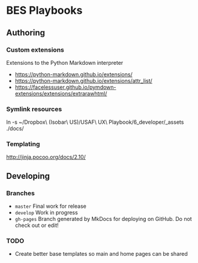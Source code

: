 # BES Playbooks

## Authoring

### Custom extensions

Extensions to the Python Markdown interpreter

- https://python-markdown.github.io/extensions/
- https://python-markdown.github.io/extensions/attr_list/
- https://facelessuser.github.io/pymdown-extensions/extensions/extrarawhtml/

### Symlink resources

ln -s ~/Dropbox\ \(Isobar\ US\)/USAF\ UX\ Playbook/6_developer/_assets ./docs/

### Templating
http://jinja.pocoo.org/docs/2.10/

## Developing

### Branches

- `master` Final work for release
- `develop` Work in progress
- `gh-pages` Branch generated by MkDocs for deploying on GitHub. Do not check out or edit!


### TODO

- Create better base templates so main and home pages can be shared